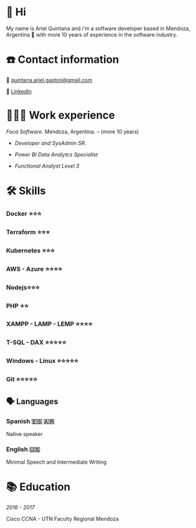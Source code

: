 # 👋 Hi

My name is Ariel Quintana and i'm a software developer based in Mendoza, Argentina 🍷 with more 10 years of experience in the software industry.


# ☎️ Contact information

📧 quintana.ariel.gaston@gmail.com

🔗 [LinkedIn](https://www.linkedin.com/in/arielquintana/)


# **👩🏻‍💻** Work experience

*Foca Software.* Mendoza, Argentina. – (more 10 years)

+ *Developer and SysAdmin SR.*

+ *Power BI Data Analytcs Specialist*

+ *Functional Analyst Level 3*



# 🛠 Skills

### Docker ⭐️⭐️⭐️

### Terraform ⭐️⭐️⭐️

### Kubernetes ⭐️⭐️⭐️

### AWS - Azure ⭐️⭐️⭐️⭐️

### Nodejs⭐️⭐️⭐️

### PHP ⭐️⭐️

### XAMPP - LAMP - LEMP ⭐️⭐️⭐️⭐️

### T-SQL - DAX  ⭐️⭐️⭐️⭐️⭐️

### Windows - Linux ⭐️⭐️⭐️⭐️⭐️

### Git ⭐️⭐️⭐️⭐️⭐️


## 🗣 Languages

### Spanish 🇪🇸 🇦🇷

Native speaker

### English 🇺🇸

Minimal Speech and Intermediate Writing


# 📚 Education

*2016 - 2017*

Cisco CCNA - UTN Faculty Regional Mendoza